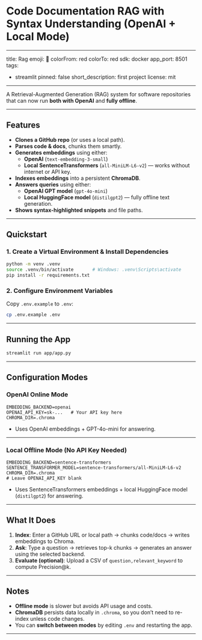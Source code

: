 # Code Documentation RAG with Syntax Understanding (OpenAI + Local Mode)

---
title: Rag
emoji: 🚀
colorFrom: red
colorTo: red
sdk: docker
app_port: 8501
tags:
- streamlit
pinned: false
short_description: first project
license: mit
---


A Retrieval-Augmented Generation (RAG) system for software repositories that can now run **both with OpenAI** and **fully offline**.

---

## Features
- **Clones a GitHub repo** (or uses a local path).
- **Parses code & docs**, chunks them smartly.
- **Generates embeddings** using either:
  - **OpenAI** (`text-embedding-3-small`)
  - **Local SentenceTransformers** (`all-MiniLM-L6-v2`) — works without internet or API key.
- **Indexes embeddings** into a persistent **ChromaDB**.
- **Answers queries** using either:
  - **OpenAI GPT model** (`gpt-4o-mini`)
  - **Local HuggingFace model** (`distilgpt2`) — fully offline text generation.
- **Shows syntax-highlighted snippets** and file paths.

---

## Quickstart

### 1. Create a Virtual Environment & Install Dependencies
```bash
python -m venv .venv
source .venv/bin/activate       # Windows: .venv\Scripts\activate
pip install -r requirements.txt
```

### 2. Configure Environment Variables
Copy `.env.example` to `.env`:
```bash
cp .env.example .env
```

---

## Running the App
```bash
streamlit run app/app.py
```

---

## Configuration Modes

### **OpenAI Online Mode**
```env
EMBEDDING_BACKEND=openai
OPENAI_API_KEY=sk-...   # Your API key here
CHROMA_DIR=.chroma
```
- Uses OpenAI embeddings + GPT-4o-mini for answering.

---

### **Local Offline Mode** (No API Key Needed)
```env
EMBEDDING_BACKEND=sentence-transformers
SENTENCE_TRANSFORMER_MODEL=sentence-transformers/all-MiniLM-L6-v2
CHROMA_DIR=.chroma
# Leave OPENAI_API_KEY blank
```
- Uses SentenceTransformers embeddings + local HuggingFace model (`distilgpt2`) for answering.

---

## What It Does
1. **Index**: Enter a GitHub URL or local path → chunks code/docs → writes embeddings to Chroma.
2. **Ask**: Type a question → retrieves top-k chunks → generates an answer using the selected backend.
3. **Evaluate (optional)**: Upload a CSV of `question,relevant_keyword` to compute Precision@k.

---

## Notes
- **Offline mode** is slower but avoids API usage and costs.
- **ChromaDB** persists data locally in `.chroma`, so you don’t need to re-index unless code changes.
- You can **switch between modes** by editing `.env` and restarting the app.

---


